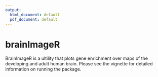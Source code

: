 ```yaml
---
output:
  html_document: default
  pdf_document: default
---
```


# brainImageR
BrainImageR is a ultility that plots gene enrichment over maps of the developing and adult human brain. Please see the vignette for detailed information on running the package.
